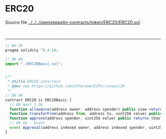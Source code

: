 # ERC20

Source file [../../../openzeppelin-contracts/token/ERC20/ERC20.sol](../../../openzeppelin-contracts/token/ERC20/ERC20.sol).

<br />

<hr />

```javascript
// BK Ok
pragma solidity ^0.4.18;

// BK Ok
import "./ERC20Basic.sol";


/**
 * @title ERC20 interface
 * @dev see https://github.com/ethereum/EIPs/issues/20
 */
// BK Ok
contract ERC20 is ERC20Basic {
  // BK Next 3 Ok
  function allowance(address owner, address spender) public view returns (uint256);
  function transferFrom(address from, address to, uint256 value) public returns (bool);
  function approve(address spender, uint256 value) public returns (bool);
  // BK Ok - Event
  event Approval(address indexed owner, address indexed spender, uint256 value);
}

```
